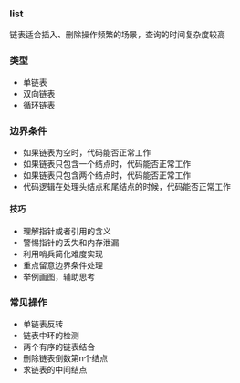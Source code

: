 ### list
链表适合插入、删除操作频繁的场景，查询的时间复杂度较高
### 类型
* 单链表
* 双向链表
* 循环链表


### 边界条件
* 如果链表为空时，代码能否正常工作
* 如果链表只包含一个结点时，代码能否正常工作
* 如果链表只包含两个结点时，代码能否正常工作
* 代码逻辑在处理头结点和尾结点的时候，代码能否正常工作


#### 技巧
* 理解指针或者引用的含义
* 警惕指针的丢失和内存泄漏
* 利用哨兵简化难度实现
* 重点留意边界条件处理  
* 举例画图，辅助思考

### 常见操作
* 单链表反转
* 链表中环的检测
* 两个有序的链表结合
* 删除链表倒数第n个结点
* 求链表的中间结点